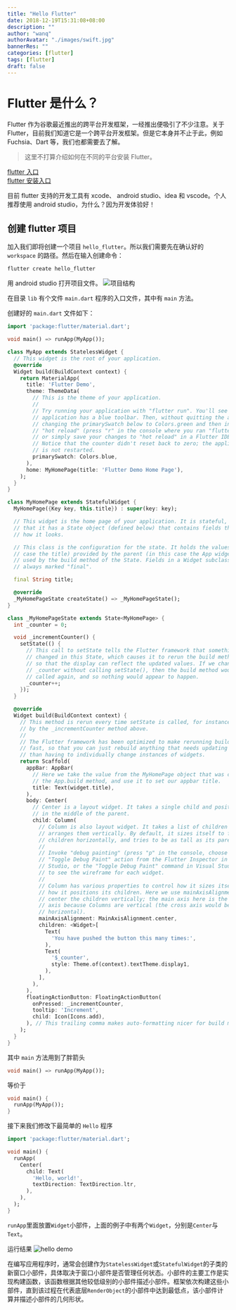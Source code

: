 ```yaml
---
title: "Hello Flutter"
date: 2018-12-19T15:31:08+08:00
description: ""
author: "wanq"
authorAvatar: "./images/swift.jpg"
bannerRes: ""
categories: [flutter]
tags: [flutter]
draft: false
---
```


# Flutter 是什么？
Flutter 作为谷歌最近推出的跨平台开发框架，一经推出便吸引了不少注意。关于 Flutter，目前我们知道它是一个跨平台开发框架。但是它本身并不止于此，例如 Fuchsia、Dart 等，我们也都需要去了解。

> 这里不打算介绍如何在不同的平台安装 Flutter。

[flutter 入口](https://flutter.io/)  
[flutter 安装入口](https://flutter.io/docs/get-started/install)

目前 flutter 支持的开发工具有 xcode、 android studio、idea 和 vscode。个人推荐使用 android studio，为什么？因为开发体验好！
<!--more-->
## 创建 flutter 项目
加入我们即将创建一个项目 `hello_flutter`。所以我们需要先在确认好的 `workspace` 的路径。然后在输入创建命令：
```dart
flutter create hello_flutter
```
用 android studio 打开项目文件。
![项目结构](/post/flutter/QQ20181219-155559@2x.png)

在目录 `lib` 有个文件 `main.dart` 程序的入口文件，其中有 `main` 方法。

创建好的 `main.dart` 文件如下：
```dart
import 'package:flutter/material.dart';

void main() => runApp(MyApp());

class MyApp extends StatelessWidget {
  // This widget is the root of your application.
  @override
  Widget build(BuildContext context) {
    return MaterialApp(
      title: 'Flutter Demo',
      theme: ThemeData(
        // This is the theme of your application.
        //
        // Try running your application with "flutter run". You'll see the
        // application has a blue toolbar. Then, without quitting the app, try
        // changing the primarySwatch below to Colors.green and then invoke
        // "hot reload" (press "r" in the console where you ran "flutter run",
        // or simply save your changes to "hot reload" in a Flutter IDE).
        // Notice that the counter didn't reset back to zero; the application
        // is not restarted.
        primarySwatch: Colors.blue,
      ),
      home: MyHomePage(title: 'Flutter Demo Home Page'),
    );
  }
}

class MyHomePage extends StatefulWidget {
  MyHomePage({Key key, this.title}) : super(key: key);

  // This widget is the home page of your application. It is stateful, meaning
  // that it has a State object (defined below) that contains fields that affect
  // how it looks.

  // This class is the configuration for the state. It holds the values (in this
  // case the title) provided by the parent (in this case the App widget) and
  // used by the build method of the State. Fields in a Widget subclass are
  // always marked "final".

  final String title;

  @override
  _MyHomePageState createState() => _MyHomePageState();
}

class _MyHomePageState extends State<MyHomePage> {
  int _counter = 0;

  void _incrementCounter() {
    setState(() {
      // This call to setState tells the Flutter framework that something has
      // changed in this State, which causes it to rerun the build method below
      // so that the display can reflect the updated values. If we changed
      // _counter without calling setState(), then the build method would not be
      // called again, and so nothing would appear to happen.
      _counter++;
    });
  }

  @override
  Widget build(BuildContext context) {
    // This method is rerun every time setState is called, for instance as done
    // by the _incrementCounter method above.
    //
    // The Flutter framework has been optimized to make rerunning build methods
    // fast, so that you can just rebuild anything that needs updating rather
    // than having to individually change instances of widgets.
    return Scaffold(
      appBar: AppBar(
        // Here we take the value from the MyHomePage object that was created by
        // the App.build method, and use it to set our appbar title.
        title: Text(widget.title),
      ),
      body: Center(
        // Center is a layout widget. It takes a single child and positions it
        // in the middle of the parent.
        child: Column(
          // Column is also layout widget. It takes a list of children and
          // arranges them vertically. By default, it sizes itself to fit its
          // children horizontally, and tries to be as tall as its parent.
          //
          // Invoke "debug painting" (press "p" in the console, choose the
          // "Toggle Debug Paint" action from the Flutter Inspector in Android
          // Studio, or the "Toggle Debug Paint" command in Visual Studio Code)
          // to see the wireframe for each widget.
          //
          // Column has various properties to control how it sizes itself and
          // how it positions its children. Here we use mainAxisAlignment to
          // center the children vertically; the main axis here is the vertical
          // axis because Columns are vertical (the cross axis would be
          // horizontal).
          mainAxisAlignment: MainAxisAlignment.center,
          children: <Widget>[
            Text(
              'You have pushed the button this many times:',
            ),
            Text(
              '$_counter',
              style: Theme.of(context).textTheme.display1,
            ),
          ],
        ),
      ),
      floatingActionButton: FloatingActionButton(
        onPressed: _incrementCounter,
        tooltip: 'Increment',
        child: Icon(Icons.add),
      ), // This trailing comma makes auto-formatting nicer for build methods.
    );
  }
}
```

其中 `main` 方法用到了胖箭头
```dart
void main() => runApp(MyApp());
```
等价于
```dart
void main() {
  runApp(MyApp());
}
```

接下来我们修改下最简单的 `Hello` 程序
```dart
import 'package:flutter/material.dart';

void main() {
  runApp(
    Center(
      child: Text(
        'Hello, world!',
        textDirection: TextDirection.ltr,
      ),
    ),
  );
}
```
`runApp`里面放置`Widget`小部件，上面的例子中有两个`Widget`，分别是`Center`与`Text`。

运行结果
![hello demo](/post/flutter/QQ20181219-160652@2x.png)

在编写应用程序时，通常会创建作为`StatelessWidget`或`StatefulWidget`的子类的新窗口小部件，具体取决于窗口小部件是否管理任何状态。小部件的主要工作是实现构建函数，该函数根据其他较低级别的小部件描述小部件。框架依次构建这些小部件，直到该过程在代表底层`RenderObject`的小部件中达到最低点，该小部件计算并描述小部件的几何形状。
